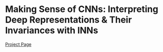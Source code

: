 # Making Sense of CNNs: Interpreting Deep Representations & Their Invariances with INNs

[Project Page](https://compvis.github.io/invariances)

